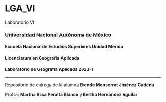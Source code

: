 # LGA_VI
Laboratorio VI
### Universidad Nacional Autónoma de México
#### Escuela Nacional de Estudios Superiores Unidad Mérida
#### Licenciatura en Geografía Aplicada
#### Laboratorio de Geografía Aplicada 2023-1
---
Repositorio de entrega de la alumna **Brenda Monserrat Jiménez Cadena**


Profra: **Martha Rosa Peralta Blanco** y **Bertha Hernández Aguilar**
